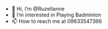 - 👋 Hi, I’m @Ruzellanne
- 👀 I’m interested in Playing Badminton
- 📫 How to reach me at 09633547366

<!---
Ruzellanne/Ruzellanne is a ✨ special ✨ repository because its `README.md` (this file) appears on your GitHub profile.
You can click the Preview link to take a look at your changes.
--->

